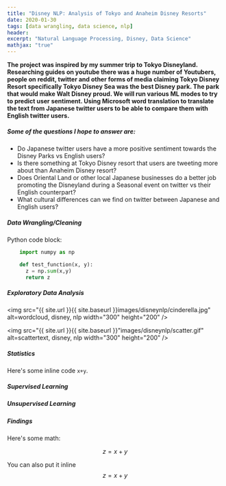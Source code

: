 ```yaml
---
title: "Disney NLP: Analysis of Tokyo and Anaheim Disney Resorts"
date: 2020-01-30
tags: [data wrangling, data science, nlp]
header:
excerpt: "Natural Language Processing, Disney, Data Science"
mathjax: "true"
---
```



**The project was inspired by my summer trip to Tokyo Disneyland.  Researching guides on youtube there was a huge number of Youtubers, people on reddit, twitter and other forms of media claiming Tokyo Disney Resort specifically Tokyo Disney Sea was the best Disney park.  The park that would make Walt Disney proud.  We will run various ML modes to try to predict user sentiment.  Using Microsoft word translation to translate the text from Japanese twitter users to be able to compare them with English twitter users.**

##### Some of the questions I hope to answer are:
* Do Japanese twitter users have a more positive sentiment towards the Disney Parks vs English users?
* Is there something at Tokyo Disney resort that users are tweeting more about than Anaheim Disney resort?  
* Does Oriental Land or other local Japanese businesses do a better job promoting the Disneyland during a Seasonal event on twitter vs their English counterpart?   
* What cultural differences can we find on twitter between Japanese and English users?


##### Data Wrangling/Cleaning

Python code block:
```python
    import numpy as np

    def test_function(x, y):
      z = np.sum(x,y)
      return z
```

##### Exploratory Data Analysis

<img src="{{ site.url }}{{ site.baseurl }}images/disneynlp/cinderella.jpg" alt=wordcloud, disney, nlp width="300" height="200" />



<img src="{{ site.url }}{{ site.baseurl }}"images/disneynlp/scatter.gif" alt=scattertext, disney, nlp width="300" height="200" />

##### Statistics

Here's some inline code `x+y`.

##### Supervised Learning

##### Unsupervised Learning

##### Findings











Here's some math:

$$z=x+y$$

You can also put it inline $$z=x+y$$
